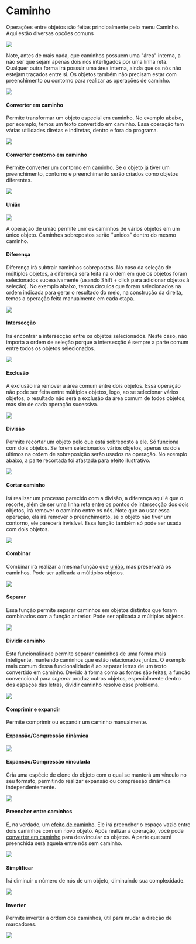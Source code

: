 # Caminho

Operações entre objetos são feitas principalmente pelo menu Caminho. Aqui estão diversas opções comuns&#x20;

![](<../.gitbook/assets/image (51).png>)



Note, antes de mais nada, que caminhos possuem uma "área" interna, a não ser que sejam apenas dois nós interligados por uma linha reta. Qualquer outra forma irá possuir uma área interna, ainda que os nós não estejam traçados entre si. Os objetos também não precisam estar com preenchimento ou contorno para realizar as operações de caminho.

![](<../.gitbook/assets/Peek 11-07-2022 01-41.gif>)

#### Converter em caminho

Permite transformar um objeto especial em caminho. No exemplo abaixo, por exemplo, temos um texto convertido em caminho. Essa operação tem várias utilidades diretas e indiretas, dentro e fora do programa.

![](<../.gitbook/assets/image (42).png>)

#### Converter contorno em caminho

Permite converter um contorno em caminho. Se o objeto já tiver um preenchimento, contorno e preenchimento serão criados como objetos diferentes.

![](<../.gitbook/assets/image (38).png>)

#### União&#x20;

![](<../.gitbook/assets/image (30).png>)

A operação de união permite unir os caminhos de vários objetos em um único objeto. Caminhos sobrepostos serão "unidos" dentro do mesmo caminho.

#### Diferença

Diferença irá subtrair caminhos sobrepostos. No caso da seleção de múltiplos objetos, a diferença será feita na ordem em que os objetos foram selecionados sucessivamente (usando Shift + click para adicionar objetos à seleção). No exemplo abaixo, temos círculos que foram selecionados na ordem indicada para gerar o resultado do meio, na construção da direita, temos a operação feita manualmente em cada etapa.

![](<../.gitbook/assets/Peek 11-07-2022 01-22.gif>)

#### Intersecção

Irá encontrar a intersecção entre os objetos selecionados. Neste caso, não importa a ordem de seleção porque a intersecção é sempre a parte comum entre todos os objetos selecionados.

![](<../.gitbook/assets/image (20).png>)

#### Exclusão

A exclusão irá remover a área comum entre dois objetos. Essa operação não pode ser feita entre múltiplos objetos, logo, ao se selecionar vários objetos, o resultado não será a exclusão da área comum de todos objetos, mas sim de cada operação sucessiva.

![](<../.gitbook/assets/image (43).png>)

#### Divisão

Permite recortar um objeto pelo que está sobreposto a ele. Só funciona com dois objetos. Se forem selecionados vários objetos, apenas os dois últimos na ordem de sobreposição serão usados na operação. No exemplo abaixo, a parte recortada foi afastada para efeito ilustrativo.

![](<../.gitbook/assets/image (12).png>)

#### Cortar caminho

irá realizar um processo parecido com a divisão, a diferença aqui é que o recorte, além de ser uma linha reta entre os pontos de intersecção dos dois objetos, irá remover o caminho entre os nós. Note que ao usar essa operação, ela irá remover o preenchimento, se o objeto não tiver um contorno, ele parecerá invisível. Essa função também só pode ser usada com dois objetos.

![](<../.gitbook/assets/image (23).png>)

#### Combinar

Combinar irá realizar a mesma função que [união](./#uniao), mas preservará os caminhos. Pode ser aplicada a múltiplos objetos.

![](<../.gitbook/assets/image (54).png>)

#### Separar

Essa função permite separar caminhos em objetos distintos que foram combinados com a função anterior. Pode ser aplicada a múltiplos objetos.

![](<../.gitbook/assets/image (21).png>)

#### Dividir caminho

Esta funcionalidade permite separar caminhos de uma forma mais inteligente, mantendo caminhos que estão relacionados juntos. O exemplo mais comum dessa funcionalidade é ao separar letras de um texto convertido em caminho. Devido à forma como as fontes são feitas, a função convencional para _separar_ produz outros objetos, especialmente dentro dos espaços das letras, dividir caminho resolve esse problema.

![](<../.gitbook/assets/image (57).png>)

#### Comprimir e expandir&#x20;

Permite comprimir ou expandir um caminho manualmente.

#### Expansão/Compressão dinâmica

![](<../.gitbook/assets/Peek 11-07-2022 02-32.gif>)

#### Expansão/Compressão vinculada

Cria uma espécie de clone do objeto com o qual se manterá um vínculo no seu formato, permitindo realizar expansão ou compreesão dinâmica independentemente.

![](<../.gitbook/assets/Peek 11-07-2022 02-33.gif>)

#### Preencher entre caminhos

É, na verdade, um [efeito de caminho](../efeitos-de-caminho-lpes/). Ele irá preencher o espaço vazio entre dois caminhos com um novo objeto. Após realizar a operação, você pode [converter em caminho](./#undefined) para desvincular os objetos. A parte que será preenchida será aquela entre nós sem caminho.

![](<../.gitbook/assets/image (34).png>)

#### Simplificar

Irá diminuir o número de nós de um objeto, diminuindo sua complexidade.

![](<../.gitbook/assets/Peek 11-07-2022 02-50.gif>)

#### Inverter

Permite inverter a ordem dos caminhos, útil para mudar a direção de marcadores.&#x20;

![](<../.gitbook/assets/image (33).png>)

